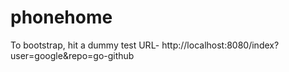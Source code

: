 phonehome
=========

To bootstrap, hit a dummy test URL-
  http://localhost:8080/index?user=google&repo=go-github
